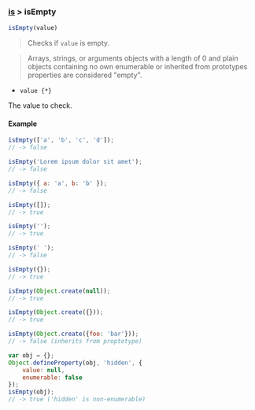 ### [is](../) > isEmpty

```js
isEmpty(value)
```

> Checks if `value` is empty.

> Arrays, strings, or arguments objects with a length of 0 and plain objects containing no own enumerable or inherited from prototypes properties are considered "empty".

- `value {*}`

The value to check.

#### Example
```js
isEmpty(['a', 'b', 'c', 'd']);
// -> false

isEmpty('Lorem ipsum dolor sit amet');
// -> false

isEmpty({ a: 'a', b: 'b' });
// -> false

isEmpty([]);
// -> true

isEmpty('');
// -> true

isEmpty(' ');
// -> false

isEmpty({});
// -> true

isEmpty(Object.create(null));
// -> true

isEmpty(Object.create({}));
// -> true

isEmpty(Object.create({foo: 'bar'}));
// -> false (inherits from proptotype)

var obj = {};
Object.defineProperty(obj, 'hidden', {
    value: null,
    enumerable: false
});
isEmpty(obj);
// -> true ('hidden' is non-enumerable)
```

